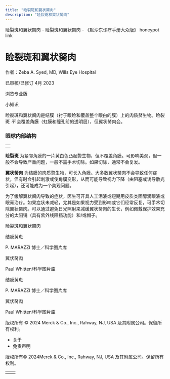 ```yaml
---
title: "睑裂斑和翼状胬肉"
description: "睑裂斑和翼状胬肉"
---
```


﻿睑裂斑和翼状胬肉 \- 睑裂斑和翼状胬肉 \- 《默沙东诊疗手册大众版》 honeypot link

# 睑裂斑和翼状胬肉

作者：Zeba A. Syed, MD, Wills Eye Hospital

已审核/已修订 4月 2023

浏览专业版

小知识

睑裂斑和翼状胬肉是结膜（衬于眼睑和覆盖整个眼白的膜）上的肉质赘生物。睑裂斑 _不_ 会覆盖角膜（虹膜和瞳孔前的透明层），但翼状胬肉会。

### 眼球内部结构

|     |
| --- |
|  |

**睑裂斑** 为紧邻角膜的一片黄白色凸起赘生物，但不覆盖角膜。可影响美观，但一般不会导致严重问题，一般不需手术切除。如果切除，通常不会复发。

**翼状胬肉** 为结膜的肉质赘生物，可长入角膜。大多数翼状胬肉不会导致任何症状，但有时会引起刺激或使角膜变形，从而可能导致视力下降（由阻塞或诱导散光引起），还可能成为一个美观问题。

为了缓解翼状胬肉导致的症状，医生可开具人工泪液或短期用皮质类固醇滴眼液或眼膏治疗。如果症状未减轻，尤其是如果视力受到影响或它们经常反复，可手术切除翼状胬肉。可以通过避免日光照射来减缓翼状胬肉的生长，例如佩戴保护效果充分的太阳镜（具有紫外线阻挡功能）和/或帽子。

睑裂斑和翼状胬肉



结膜黄斑

P. MARAZZI 博士／科学图片库



翼状胬肉

Paul Whitten/科学图片库



结膜黄斑

P. MARAZZI 博士／科学图片库



翼状胬肉

Paul Whitten/科学图片库



版权所有 © 2024
Merck & Co., Inc., Rahway, NJ, USA 及其附属公司。保留所有权利。

- 关于
- 免责声明

版权所有© 2024Merck & Co., Inc., Rahway, NJ, USA 及其附属公司。保留所有权利。

|     |     |
| --- | --- |
|  |  |